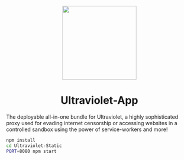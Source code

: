 <p align="center"><img src="https://raw.githubusercontent.com/titaniumnetwork-dev/Ultraviolet-Static/main/public/uv.png" height="200"></p>

<h1 align="center">Ultraviolet-App</h1>

The deployable all-in-one bundle for Ultraviolet, a highly sophisticated proxy used for evading internet censorship or accessing websites in a controlled sandbox using the power of service-workers and more!

```bash
npm install
cd Ultraviolet-Static
PORT=8080 npm start
```